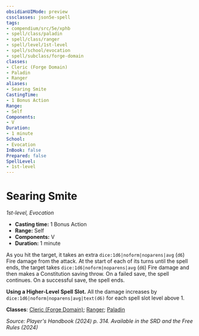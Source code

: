 ```yaml
---
obsidianUIMode: preview
cssclasses: json5e-spell
tags:
- compendium/src/5e/xphb
- spell/class/paladin
- spell/class/ranger
- spell/level/1st-level
- spell/school/evocation
- spell/subclass/forge-domain
classes:
- Cleric (Forge Domain)
- Paladin
- Ranger
aliases:
- Searing Smite
CastingTime: 
- 1 Bonus Action
Range:
- Self
Components:
- V
Duration:
- 1 minute
School:
- Evocation
InBook: false
Prepared: false
SpellLevel:
- 1st-level
---
```

# Searing Smite
*1st-level, Evocation*  


- **Casting time:** 1 Bonus Action
- **Range:** Self
- **Components:** V
- **Duration:** 1 minute

As you hit the target, it takes an extra `dice:1d6|noform|noparens|avg` (`d6`) Fire damage from the attack. At the start of each of its turns until the spell ends, the target takes `dice:1d6|noform|noparens|avg` (`d6`) Fire damage and then makes a Constitution saving throw. On a failed save, the spell continues. On a successful save, the spell ends.

**Using a Higher-Level Spell Slot.** All the damage increases by `dice:1d6|noform|noparens|avg|text(d6)` for each spell slot level above 1.

**Classes**: [Cleric (Forge Domain)](/3-Mechanics/CLI/lists/list-spells-classes-forge-domain-xge.md "subclass=XGE;class=XPHB"); [Ranger](/3-Mechanics/CLI/lists/list-spells-classes-ranger.md); [Paladin](/3-Mechanics/CLI/lists/list-spells-classes-paladin.md)

*Source: Player's Handbook (2024) p. 314. Available in the <span title='Systems Reference Document (5.2)'>SRD</span> and the Free Rules (2024)*